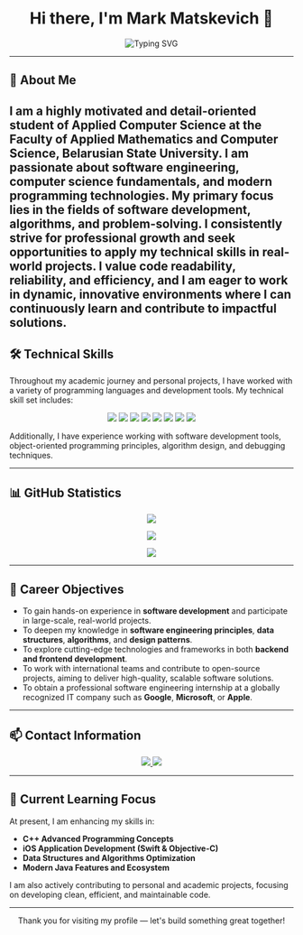<h1 align="center">Hi there, I'm Mark Matskevich 👋</h1>

<p align="center">
  <img src="https://readme-typing-svg.herokuapp.com?font=Fira+Code&size=24&pause=1000&color=36BCF7&center=true&vCenter=true&width=900&lines=Applied+Computer+Science+Student+from+Belarus;Passionate+about+Software+Development;Exploring+Modern+Technologies+and+Algorithms;Open+to+New+Opportunities+and+Collaboration" alt="Typing SVG" />
</p>

---

## 📖 About Me

I am a highly motivated and detail-oriented student of **Applied Computer Science** at the **Faculty of Applied Mathematics and Computer Science, Belarusian State University**. I am passionate about software engineering, computer science fundamentals, and modern programming technologies. My primary focus lies in the fields of **software development**, **algorithms**, and **problem-solving**.
I consistently strive for professional growth and seek opportunities to apply my technical skills in real-world projects. I value code readability, reliability, and efficiency, and I am eager to work in dynamic, innovative environments where I can continuously learn and contribute to impactful solutions.
---

## 🛠️ Technical Skills

Throughout my academic journey and personal projects, I have worked with a variety of programming languages and development tools. My technical skill set includes:

<p align="center">
  <img src="https://img.shields.io/badge/C++-00599C?style=for-the-badge&logo=c%2B%2B&logoColor=white"/>
  <img src="https://img.shields.io/badge/Java-007396?style=for-the-badge&logo=java&logoColor=white"/>
  <img src="https://img.shields.io/badge/C%23-239120?style=for-the-badge&logo=c-sharp&logoColor=white"/>
  <img src="https://img.shields.io/badge/Swift-FA7343?style=for-the-badge&logo=swift&logoColor=white"/>
  <img src="https://img.shields.io/badge/Objective--C-438EFF?style=for-the-badge&logo=apple&logoColor=white"/>
  <img src="https://img.shields.io/badge/JavaScript-F7DF1E?style=for-the-badge&logo=javascript&logoColor=black"/>
  <img src="https://img.shields.io/badge/HTML5-E34F26?style=for-the-badge&logo=html5&logoColor=white"/>
  <img src="https://img.shields.io/badge/CSS3-1572B6?style=for-the-badge&logo=css3&logoColor=white"/>
</p>

Additionally, I have experience working with software development tools, object-oriented programming principles, algorithm design, and debugging techniques.

---

## 📊 GitHub Statistics

<p align="center">
  <img src="https://github-readme-stats.vercel.app/api?username=2342mark&show_icons=true&theme=tokyonight&hide_title=false&count_private=true" />
</p>

<p align="center">
  <img src="https://github-readme-streak-stats.herokuapp.com/?user=2342mark&theme=tokyonight" />
</p>

<p align="center">
  <img src="https://github-readme-stats.vercel.app/api/top-langs/?username=2342mark&layout=compact&theme=tokyonight"/>
</p>

---

## 🎯 Career Objectives

- To gain hands-on experience in **software development** and participate in large-scale, real-world projects.
- To deepen my knowledge in **software engineering principles**, **data structures**, **algorithms**, and **design patterns**.
- To explore cutting-edge technologies and frameworks in both **backend and frontend development**.
- To work with international teams and contribute to open-source projects, aiming to deliver high-quality, scalable software solutions.
- To obtain a professional software engineering internship at a globally recognized IT company such as **Google**, **Microsoft**, or **Apple**.

---

## 📫 Contact Information

<p align="center">
  <a href="https://t.me/mark_mackevich">
    <img src="https://img.shields.io/badge/Telegram-0088cc?style=for-the-badge&logo=telegram&logoColor=white"/>
  </a>
  <a href="mailto:2342mark@gmail.com">
    <img src="https://img.shields.io/badge/Gmail-c14438?style=for-the-badge&logo=gmail&logoColor=white"/>
  </a>
</p>

---

## 🌱 Current Learning Focus

At present, I am enhancing my skills in:

- **C++ Advanced Programming Concepts**
- **iOS Application Development (Swift & Objective-C)**
- **Data Structures and Algorithms Optimization**
- **Modern Java Features and Ecosystem**

I am also actively contributing to personal and academic projects, focusing on developing clean, efficient, and maintainable code.

---

<p align="center">Thank you for visiting my profile — let's build something great together!</p>
